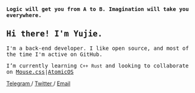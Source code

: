 <p>
    <samp>
        <strong>Logic will get you from A to B. Imagination will take you everywhere.</strong>
    </samp>
</p>
<h2>
    <samp>Hi there! I'm Yujie.</samp>
</h2>
<p>
    <samp>
        I'm a back-end developer. I like open
        source, and most of the time I'm active on GitHub.
    </samp>
</p>
<p>
    <samp>
        I’m currently learning <code>C++</code> <code>Rust</code> and looking to collaborate on <a href="https://github.com/devyujie/Mouse">Mouse.css</a>|<a href="https://github.com/devyujie/AtomicOS">AtomicOS</a>
    </samp>
</p>
<p>
    <a href="https://t.me/devxxxx">
        Telegram
    </a>/
    <a href="https://twitter.com/yj_bian">
        Twitter
    </a>/
    <a href="mailto:realbianyujie@gmail.com">
        Email
    </a>
</p>







